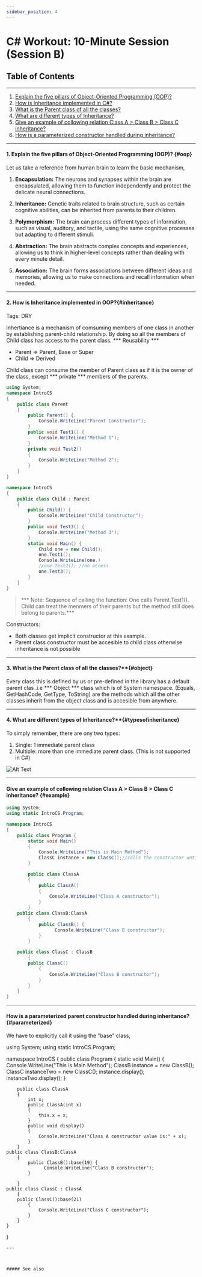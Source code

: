 ```yaml
---
sidebar_position: 4
---
```


# C# Workout: 10-Minute Session (Session B) 

## Table of Contents
----

1. [Explain the five pillars of Object-Oriented Programming (OOP)?](#oop)
1. [How is Inheritance implemented in C#?](#inheritance)
1. [What is the Parent class of all the classes?](#object)
1. [What are different types of Inheritance?](#typesofinheritance)
1. [Give an example of collowing relation Class A > Class B > Class C inheritance?](#example)
1. [How is a parameterized constructor handled during inheritance?](#parameterized)



----

#### 1. Explain the five pillars of Object-Oriented Programming (OOP)? {#oop}
Let us take a reference from human brain to learn the basic mechanism, 
1. **Encapsulation:** The neurons and synapses within the brain are encapsulated, allowing them to function independently and protect the delicate neural connections.

2. **Inheritance:** Genetic traits related to brain structure, such as certain cognitive abilities, can be inherited from parents to their children.

3. **Polymorphism:** The brain can process different types of information, such as visual, auditory, and tactile, using the same cognitive processes but adapting to different stimuli.

4. **Abstraction:** The brain abstracts complex concepts and experiences, allowing us to think in higher-level concepts rather than dealing with every minute detail.

5. **Association:** The brain forms associations between different ideas and memories, allowing us to make connections and recall information when needed.


---
#### 2. How is Inheritance implemented in OOP?{#inheritance}
Tags: DRY 

Inhertiance is a mechanism of comsuming members of one class in another by establishing parent-child relationship. By doing so all the members of Child class has access to the parent class. *** Reusability ***

- Parent => Parent, Base or Super
- Child  => Derived

Child class can consume the member of Parent class as if it is the owner of the class, 
except *** private *** members of the parents.

```csharp
using System;
namespace IntroCS
{
	public class Parent
	{
        public Parent() {
            Console.WriteLine("Parent Constructor");
        }
		public void Test1() {
			Console.WriteLine("Method 1");
		}
        private void Test2()
        {
			Console.WriteLine("Method 2");
        }
    }
}

namespace IntroCS
{
    public class Child : Parent
    {
        public Child() {
            Console.WriteLine("Child Constructor");
        }
        public void Test3() {
            Console.WriteLine("Method 3");
        }
        static void Main() {
            Child one = new Child();
            one.Test1();
            Console.WriteLine(one.)
            //one.Test2(); //no access
            one.Test3();
        }
    }
}

```
> *** Note: Sequence of calling the function: One calls Parent.Test1(). Child can treat the menmers of their parents but the method still does belong to parents.***

Constructors:
* Both classes get implicit constructor at this example. 
* Parent class constructor must be accesible to child class otherwise inheritance is not possible

---
#### 3. What is the Parent class of all the classes?**{#object}


Every class this is defined by us  or pre-defined in the library has a default parent clas .i.e *** Object *** class which is of System namespace. 
(Equals, GetHashCode, GetType, ToString) are the methods which all the other classes inherit from the object class and is accesible from anywhere.

---
#### 4. What are different types of Inheritance?**{#typesofinheritance}
To simply remember, there are ony two types:
1. Single: 1 immediate parent class
2. Multiple: more than one immediate parent class. (This is not supported in C#)

![Alt Text](../../src/Assets/inhertance.png)

---

#### Give an example of collowing relation Class A > Class B > Class C inheritance? {#example}



```csharp
using System;
using static IntroCS.Program;

namespace IntroCS
{
	public class Program {
        static void Main()
        {
            Console.WriteLine("This is Main Method");
            ClassC instance = new ClassC();//calls the constructor until Parent
        }

        public class ClassA
	    {
		    public ClassA()
		    {
			    Console.WriteLine("Class A constructor");
		    }
	    }
    public class ClassB:ClassA
        {
		    public ClassB() {  
                  Console.WriteLine("Class B constructor");
            }
        }

    public class ClassC : ClassB
        {
        public ClassC()
            {
                Console.WriteLine("Class B constructor");
            }
        }
    }
}


```
---
#### How is a parameterized parent constructor handled during inheritance?{#parameterized}

We have to explicitly call it using the "base" class,

using System;
using static IntroCS.Program;

namespace IntroCS
{
	public class Program {
        static void Main()
        {
            Console.WriteLine("This is Main Method");
            ClassB instance = new ClassB();
            ClassC instanceTwo = new ClassC();
            instance.display();
            instanceTwo.display();
        }

        public class ClassA
        {
            int x;
            public ClassA(int x)
            {
                this.x = x;
            }
            public void display()
            {
                Console.WriteLine("Class A constructor value is:" + x);
            }
        }
    public class ClassB:ClassA
        {   
		    public ClassB():base(19) {
                  Console.WriteLine("Class B constructor");
            }

        }
    public class ClassC : ClassA
        {
        public ClassC():base(21)
            {
                Console.WriteLine("Class C constructor");
            }
        }
    }
}
```
---



##### See also

